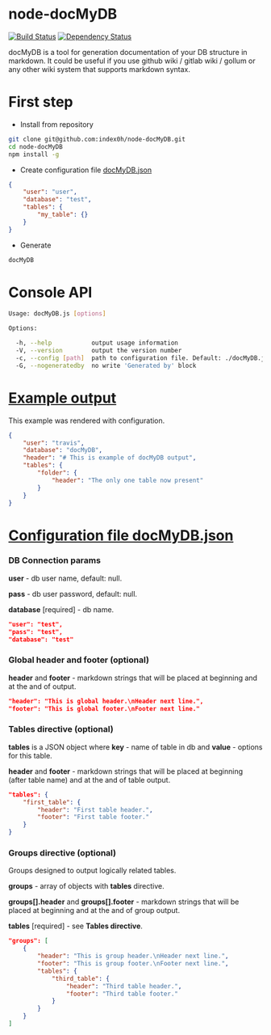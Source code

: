 node-docMyDB
============

[![Build Status](https://travis-ci.org/index0h/node-docMyDB.png?branch=master)](https://travis-ci.org/index0h/node-docMyDB) [![Dependency Status](https://gemnasium.com/index0h/node-docMyDB.png)](https://gemnasium.com/index0h/node-docMyDB)

docMyDB is a tool for generation documentation of your DB structure in markdown.
It could be useful if you use github wiki / gitlab wiki / gollum or any other wiki system that supports markdown syntax.

# First step

* Install from repository

```sh
git clone git@github.com:index0h/node-docMyDB.git
cd node-docMyDB
npm install -g
```

* Create configuration file [docMyDB.json](https://github.com/index0h/node-docMyDB/blob/master/examples/minimalConfiguration.json)

```json
{
    "user": "user",
    "database": "test",
    "tables": {
        "my_table": {}
    }
}
```

* Generate

```sh
docMyDB
```

# Console API

```sh
Usage: docMyDB.js [options]

Options:

  -h, --help           output usage information
  -V, --version        output the version number
  -c, --config [path]  path to configuration file. Default: ./docMyDB.json
  -G, --nogeneratedby  no write 'Generated by' block
```

# [Example output](https://github.com/index0h/node-docMyDB/wiki/example-output)

This example was rendered with configuration.

```json
{
    "user": "travis",
    "database": "docMyDB",
    "header": "# This is example of docMyDB output",
    "tables": {
        "folder": {
            "header": "The only one table now present"
        }
    }
}
```


# [Configuration file docMyDB.json](https://github.com/index0h/node-docMyDB/blob/master/examples/largeConfiguration.json)

### DB Connection params

**user** - db user name, default: null.

**pass** - db user password, default: null.

**database** [required] - db name.

```json
"user": "test",
"pass": "test",
"database": "test"
```

### Global header and footer (optional)

**header** and **footer** - markdown strings that will be placed at beginning and at the and of output.

```json
"header": "This is global header.\nHeader next line.",
"footer": "This is global footer.\nFooter next line."
```

### Tables directive (optional)

**tables** is a JSON object where **key** - name of table in db and **value** - options for this table.

**header** and **footer** - markdown strings that will be placed at beginning (after table name) and at the and of table output.

```json
"tables": {
    "first_table": {
        "header": "First table header.",
        "footer": "First table footer."
    }
}
```

### Groups directive (optional)

Groups designed to output logically related tables.

**groups** - array of objects with **tables** directive.

**groups[].header** and **groups[].footer** - markdown strings that will be placed at beginning and at the and of group output.

**tables** [required] - see **Tables directive**.


```json
"groups": [
    {
        "header": "This is group header.\nHeader next line.",
        "footer": "This is group footer.\nFooter next line.",
        "tables": {
            "third_table": {
                "header": "Third table header.",
                "footer": "Third table footer."
            }
        }
    }
]
```
